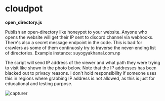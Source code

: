 # cloudpot

**open_directory.js**

Publish an open-directory like honeypot to your website. Anyone who opens the website will get their IP sent to discord channel via webhooks. There's also a secret message endpoint in the code. 
This is bad for crawlers as some of them continuosly try to traverse the never-ending list of directories.  Example instance: suyogyakhanal.com.np

The script will send IP address of the viewer and what path they were trying to visit like shown in the photo below. Note that the IP addresses has been blacked out to privacy reasons. I don't hold responsibility if someone uses this in regions where grabbing IP address is not allowed, as this is just for educational and testing purpose. 

![capturer](https://github.com/user-attachments/assets/9fc5e6ce-dc09-4874-b917-d0b22c646b3f)
